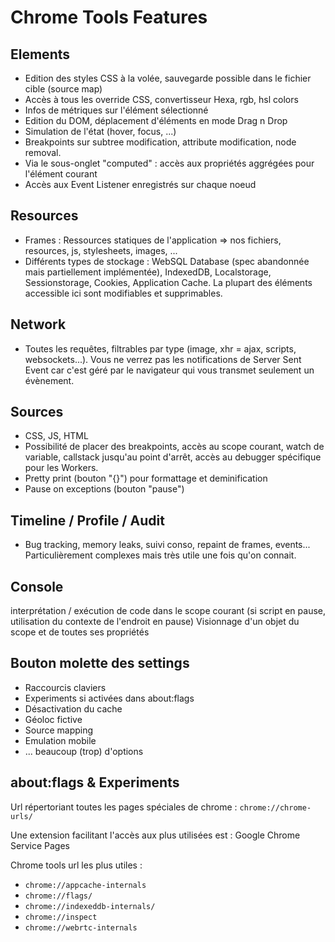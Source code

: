# Chrome Tools Features

## Elements

- Edition des styles CSS à la volée, sauvegarde possible dans le fichier cible (source map)
- Accès à tous les override CSS, convertisseur Hexa, rgb, hsl colors
- Infos de métriques sur l'élément sélectionné
- Edition du DOM, déplacement d'éléments en mode Drag n Drop
- Simulation de l'état (hover, focus, ...)
- Breakpoints sur subtree modification, attribute modification, node removal.
- Via le sous-onglet "computed" : accès aux propriétés aggrégées pour l'élément courant
- Accès aux Event Listener enregistrés sur chaque noeud

## Resources

- Frames : Ressources statiques de l'application => nos fichiers, resources, js, stylesheets, images, ...
- Différents types de stockage : WebSQL Database (spec abandonnée mais partiellement implémentée), IndexedDB, Localstorage, Sessionstorage, Cookies, Application Cache. La plupart des éléments accessible ici sont modifiables et supprimables.

## Network

- Toutes les requêtes, filtrables par type (image, xhr = ajax, scripts, websockets...). Vous ne verrez pas les notifications de Server Sent Event car c'est géré par le navigateur qui vous transmet seulement un évènement.

## Sources

- CSS, JS, HTML
- Possibilité de placer des breakpoints, accès au scope courant,  watch de variable, callstack jusqu'au point d'arrêt, accès au debugger spécifique pour les Workers.
- Pretty print (bouton "{}") pour formattage et deminification
- Pause on exceptions (bouton "pause")

## Timeline / Profile / Audit

- Bug tracking, memory leaks, suivi conso, repaint de frames, events... Particulièrement complexes mais très utile une fois qu'on connait.

## Console

interprétation / exécution de code dans le scope courant (si script en pause, utilisation du contexte de l'endroit en pause)
Visionnage d'un objet du scope et de toutes ses propriétés

## Bouton molette des settings

- Raccourcis claviers
- Experiments si activées dans about:flags
- Désactivation du cache
- Géoloc fictive
- Source mapping
- Emulation mobile
- ... beaucoup (trop) d'options

## about:flags & Experiments

Url répertoriant toutes les pages spéciales de chrome : `chrome://chrome-urls/`

Une extension facilitant l'accès aux plus utilisées est : Google Chrome Service Pages

Chrome tools url les plus utiles :

- `chrome://appcache-internals`
- `chrome://flags/`
- `chrome://indexeddb-internals/`
- `chrome://inspect`
- `chrome://webrtc-internals`
